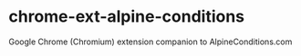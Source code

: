 # chrome-ext-alpine-conditions
Google Chrome (Chromium) extension companion to AlpineConditions.com
